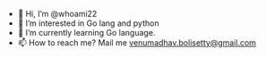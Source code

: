 - 👋 Hi, I’m @whoami22
- 👀 I’m interested in Go lang and python
- 🌱 I’m currently learning Go language.
- 📫 How to reach me? Mail me venumadhav.bolisetty@gmail.com

<!---
whoami22/whoami22 is a ✨ special ✨ repository because its `README.md` (this file) appears on your GitHub profile.
You can click the Preview link to take a look at your changes.
--->
